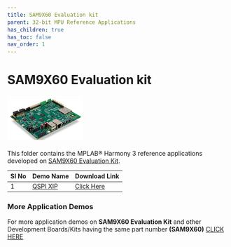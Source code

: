 ```yaml
---
title: SAM9X60 Evaluation kit
parent: 32-bit MPU Reference Applications
has_children: true
has_toc: false
nav_order: 1
---
```

# SAM9X60 Evaluation kit
<h4 align="left"> <img src = "./image.png"> </h4>

This folder contains the MPLAB® Harmony 3 reference applications developed on [SAM9X60 Evaluation Kit](https://www.microchip.com/en-us/development-tool/dt100126).

|SI No| Demo Name | Download Link |
| --- | --- | -- |
| 1 | [QSPI XIP ](./sam9x60_ek_blink_led_qspi_xip/readme.md) | [Click Here](https://github.com/Microchip-MPLAB-Harmony/reference_apps/releases/latest/download/sam9x60_ek_qspi_xip.zip) |

### More Application Demos

For more application demos on **SAM9X60 Evaluation Kit** and other Development Boards/Kits having the same part number **(SAM9X60)** <a href="https://mplab-discover.microchip.com/v1/itemtype/com.microchip.ide.project?s0=SAM9X60" target="_blank"> CLICK HERE </a>
